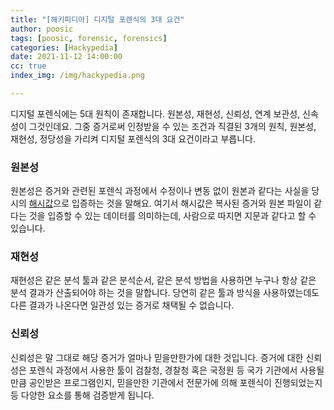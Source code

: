 ```yaml
---
title: "[해키피디아] 디지털 포렌식의 3대 요건"
author: poosic
tags: [poosic, forensic, forensics]
categories: [Hackypedia]
date: 2021-11-12 14:00:00
cc: true
index_img: /img/hackypedia.png

---
```


디지털 포렌식에는 5대 원칙이 존재합니다. 원본성, 재현성, 신뢰성, 연계 보관성, 신속성이 그것인데요. 그중 증거로써 인정받을 수 있는 조건과 직결된 3개의 원칙, 원본성, 재현성, 정당성을 가리켜 디지털 포렌식의 3대 요건이라고 부릅니다.

### 원본성

원본성은 증거와 관련된 포렌식 과정에서 수정이나 변동 없이 원본과 같다는 사실을 당시의 [해시값](https://hackyboiz.github.io/2021/09/10/poosic/Hash-Function/)으로 입증하는 것을 말해요. 여기서 해시값은 복사된 증거와 원본 파일이 같다는 것을 입증할 수 있는 데이터를 의미하는데, 사람으로 따지면 지문과 같다고 할 수 있습니다.

### 재현성

재현성은 같은 분석 툴과 같은 분석순서, 같은 분석 방법을 사용하면 누구나 항상 같은 분석 결과가 산출되어야 하는 것을 말합니다. 당연히 같은 툴과 방식을 사용하였는데도 다른 결과가 나온다면 일관성 있는 증거로 채택될 수 없습니다.

### 신뢰성

신뢰성은 말 그대로 해당 증거가 얼마나 믿을만한가에 대한 것입니다. 증거에 대한 신뢰성은 포렌식 과정에서 사용한 툴이 검찰청, 경찰청 혹은 국정원 등 국가 기관에서 사용될 만큼 공인받은 프로그램인지, 믿을만한 기관에서 전문가에 의해 포렌식이 진행되었는지 등 다양한 요소를 통해 검증받게 됩니다.